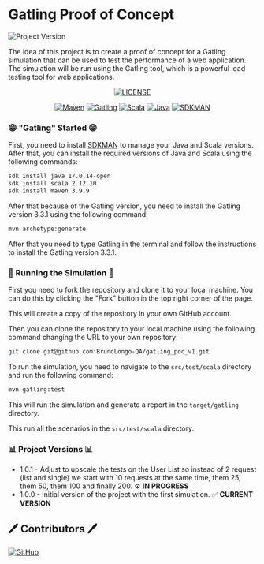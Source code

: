 # Gatling Proof of Concept

![Project Version](https://img.shields.io/badge/Project%20Version-1.0.0-138c18?labelColor=gray&style=for-the-badge)

The idea of this project is to create a proof of concept for a Gatling simulation that can be used to test the performance of a web application. 
The simulation will be run using the Gatling tool, which is a powerful load testing tool for web applications.

<div style="text-align: center;">

[![LICENSE](https://img.shields.io/badge/License-MIT-blue)](LICENSE.md)

[![Maven](https://img.shields.io/badge/Maven-3.9.9-FF0000)](https://maven.apache.org/)
[![Gatling](https://img.shields.io/badge/Gatling-3.3.1-fd6b00)](https://gatling.io/) 
[![Scala](https://img.shields.io/badge/Scala-2.12.10-f5537f)](https://www.scala-lang.org/)
[![Java](https://img.shields.io/badge/Java-17.0.14-21b008)](https://www.oracle.com/java/technologies/javase/jdk17-archive-downloads.html)
[![SDKMAN](https://img.shields.io/badge/SDKMAN-5.0.0-yellow)](https://sdkman.io/)

</div>

### 😁 "Gatling" Started 😁

First, you need to install [SDKMAN](https://sdkman.io/) to manage your Java and Scala versions. After that, you can install the required versions of Java and Scala using the following commands:

```bash
sdk install java 17.0.14-open
sdk install scala 2.12.10
sdk install maven 3.9.9
```

After that because of the Gatling version, you need to install the Gatling version 3.3.1 using the following command:

```bash
mvn archetype:generate 
```
After that you need to type Gatling in the terminal and follow the instructions to install the Gatling version 3.3.1.

### 🎽 Running the Simulation 🎽
First you need to fork the repository and clone it to your local machine. You can do this by clicking the "Fork" button in the top right corner of the page. 

This will create a copy of the repository in your own GitHub account.

Then you can clone the repository to your local machine using the following command changing the URL to your own repository:

```bash
git clone git@github.com:BrunoLongo-QA/gatling_poc_v1.git
```

To run the simulation, you need to navigate to the `src/test/scala` directory and run the following command:

```bash
mvn gatling:test
```

This will run the simulation and generate a report in the `target/gatling` directory.

This run all the scenarios in the `src/test/scala` directory.

### 📊 Project Versions 📊

* 1.0.1 - Adjust to upscale the tests on the User List so instead of 2 request (list and single) we start with 10 requests at the same time, them 25, them 50, them 100 and finally 200. ⚙️ **IN PROGRESS**
* 1.0.0 - Initial version of the project with the first simulation. ✅ **CURRENT VERSION**

## 🖊️ Contributors 🖊️
[![GitHub](https://img.shields.io/badge/GitHub-Bruno%20Longo%20QA-008000?labelColor=gray&style=for-the-badge&link=https://github.com/BrunoLongo-QA)](https://github.com/BrunoLongo-QA)
